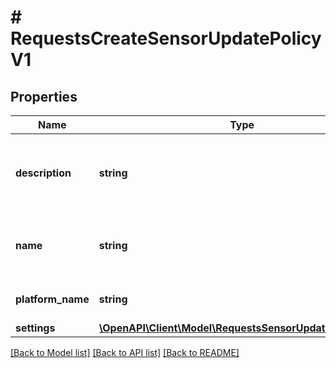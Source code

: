 # # RequestsCreateSensorUpdatePolicyV1

## Properties

Name | Type | Description | Notes
------------ | ------------- | ------------- | -------------
**description** | **string** | The description to use when creating the policy | [optional]
**name** | **string** | The name to use when creating the policy |
**platform_name** | **string** | The name of the platform |
**settings** | [**\OpenAPI\Client\Model\RequestsSensorUpdateSettingsV1**](RequestsSensorUpdateSettingsV1.md) |  | [optional]

[[Back to Model list]](../../README.md#models) [[Back to API list]](../../README.md#endpoints) [[Back to README]](../../README.md)
